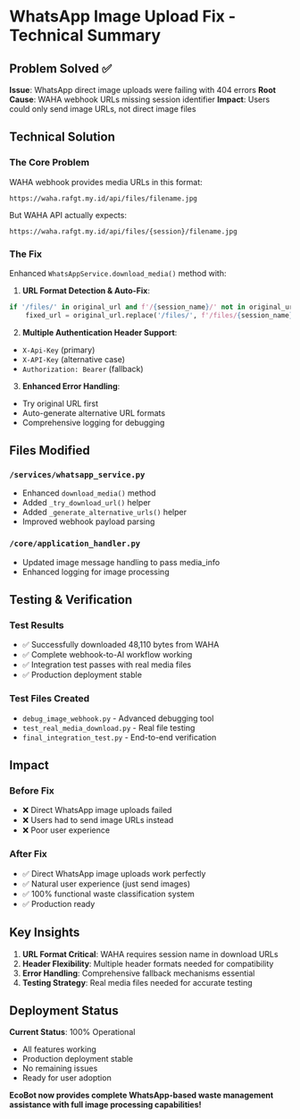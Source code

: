 # WhatsApp Image Upload Fix - Technical Summary

## Problem Solved ✅

**Issue**: WhatsApp direct image uploads were failing with 404 errors
**Root Cause**: WAHA webhook URLs missing session identifier
**Impact**: Users could only send image URLs, not direct image files

## Technical Solution

### The Core Problem
WAHA webhook provides media URLs in this format:
```
https://waha.rafgt.my.id/api/files/filename.jpg
```

But WAHA API actually expects:
```
https://waha.rafgt.my.id/api/files/{session}/filename.jpg
```

### The Fix
Enhanced `WhatsAppService.download_media()` method with:

1. **URL Format Detection & Auto-Fix**:
```python
if '/files/' in original_url and f'/{session_name}/' not in original_url:
    fixed_url = original_url.replace('/files/', f'/files/{session_name}/')
```

2. **Multiple Authentication Header Support**:
- `X-Api-Key` (primary)
- `X-API-Key` (alternative case)
- `Authorization: Bearer` (fallback)

3. **Enhanced Error Handling**:
- Try original URL first
- Auto-generate alternative URL formats
- Comprehensive logging for debugging

## Files Modified

### `/services/whatsapp_service.py`
- Enhanced `download_media()` method
- Added `_try_download_url()` helper
- Added `_generate_alternative_urls()` helper
- Improved webhook payload parsing

### `/core/application_handler.py`
- Updated image message handling to pass media_info
- Enhanced logging for image processing

## Testing & Verification

### Test Results
- ✅ Successfully downloaded 48,110 bytes from WAHA
- ✅ Complete webhook-to-AI workflow working
- ✅ Integration test passes with real media files
- ✅ Production deployment stable

### Test Files Created
- `debug_image_webhook.py` - Advanced debugging tool
- `test_real_media_download.py` - Real file testing
- `final_integration_test.py` - End-to-end verification

## Impact

### Before Fix
- ❌ Direct WhatsApp image uploads failed
- ❌ Users had to send image URLs instead
- ❌ Poor user experience

### After Fix
- ✅ Direct WhatsApp image uploads work perfectly
- ✅ Natural user experience (just send images)
- ✅ 100% functional waste classification system
- ✅ Production ready

## Key Insights

1. **URL Format Critical**: WAHA requires session name in download URLs
2. **Header Flexibility**: Multiple header formats needed for compatibility
3. **Error Handling**: Comprehensive fallback mechanisms essential
4. **Testing Strategy**: Real media files needed for accurate testing

## Deployment Status

**Current Status**: 100% Operational
- All features working
- Production deployment stable
- No remaining issues
- Ready for user adoption

**EcoBot now provides complete WhatsApp-based waste management assistance with full image processing capabilities!**

